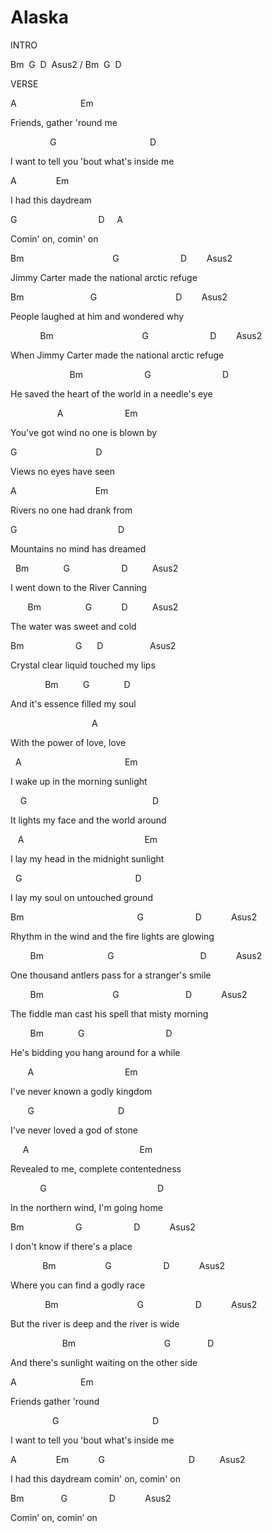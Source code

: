 # Alaska

<p class="c2"><span class="c6">INTRO</span></p><p class="c2"><span class="c1">Bm &nbsp;G &nbsp;D &nbsp;Asus2 / Bm &nbsp;G &nbsp;D</span></p><p class="c2"><span class="c7">VERSE</span></p><p class="c2"><span class="c1">A &nbsp; &nbsp; &nbsp; &nbsp; &nbsp; &nbsp; &nbsp; &nbsp; &nbsp; &nbsp; &nbsp; &nbsp; &nbsp;Em &nbsp;</span></p><p class="c0"><span class="c1">Friends, gather &#39;round me</span></p><p class="c0"><span class="c1">&nbsp; &nbsp; &nbsp; &nbsp; &nbsp; &nbsp; &nbsp; &nbsp; G &nbsp; &nbsp; &nbsp; &nbsp; &nbsp; &nbsp; &nbsp; &nbsp; &nbsp; &nbsp; &nbsp; &nbsp; &nbsp; &nbsp; &nbsp; &nbsp; &nbsp; &nbsp; &nbsp;D</span></p><p class="c0"><span class="c1">I want to tell you &#39;bout what&#39;s inside me</span></p><p class="c0"><span class="c1">A &nbsp; &nbsp; &nbsp; &nbsp; &nbsp; &nbsp; &nbsp; &nbsp;Em</span></p><p class="c0"><span class="c1">I had this daydream</span></p><p class="c0"><span class="c1">G &nbsp; &nbsp; &nbsp; &nbsp; &nbsp; &nbsp; &nbsp; &nbsp; &nbsp; &nbsp; &nbsp; &nbsp; &nbsp; &nbsp; &nbsp; &nbsp; D &nbsp; &nbsp; A</span></p><p class="c0"><span class="c1">Comin&#39; on, comin&#39; on</span></p><p class="c0"><span class="c1">Bm &nbsp; &nbsp; &nbsp; &nbsp; &nbsp; &nbsp; &nbsp; &nbsp; &nbsp; &nbsp; &nbsp; &nbsp; &nbsp; &nbsp; &nbsp; &nbsp; &nbsp; &nbsp;G &nbsp; &nbsp; &nbsp; &nbsp; &nbsp; &nbsp; &nbsp; &nbsp; &nbsp; &nbsp; &nbsp; &nbsp; D &nbsp; &nbsp; &nbsp; &nbsp;Asus2</span></p><p class="c0"><span class="c1">Jimmy Carter made the national arctic refuge</span></p><p class="c0"><span class="c1">Bm &nbsp; &nbsp; &nbsp; &nbsp; &nbsp; &nbsp; &nbsp; &nbsp; &nbsp; &nbsp; &nbsp; &nbsp; &nbsp; G &nbsp; &nbsp; &nbsp; &nbsp; &nbsp; &nbsp; &nbsp; &nbsp; &nbsp; &nbsp; &nbsp; &nbsp; &nbsp; &nbsp; &nbsp; &nbsp;D &nbsp; &nbsp; &nbsp; &nbsp;Asus2</span></p><p class="c0"><span class="c1">People laughed at him and wondered why</span></p><p class="c0"><span class="c1">&nbsp; &nbsp; &nbsp; &nbsp; &nbsp; &nbsp; Bm &nbsp; &nbsp; &nbsp; &nbsp; &nbsp; &nbsp; &nbsp; &nbsp; &nbsp; &nbsp; &nbsp; &nbsp; &nbsp; &nbsp; &nbsp; &nbsp; &nbsp; &nbsp;G &nbsp; &nbsp; &nbsp; &nbsp; &nbsp; &nbsp; &nbsp; &nbsp; &nbsp; &nbsp; &nbsp; &nbsp; D &nbsp; &nbsp; &nbsp; &nbsp;Asus2</span></p><p class="c0"><span class="c1">When Jimmy Carter made the national arctic refuge</span></p><p class="c0"><span class="c1">&nbsp; &nbsp; &nbsp; &nbsp; &nbsp; &nbsp; &nbsp; &nbsp; &nbsp; &nbsp; &nbsp; &nbsp; Bm &nbsp; &nbsp; &nbsp; &nbsp; &nbsp; &nbsp; &nbsp; &nbsp; &nbsp; &nbsp; &nbsp; &nbsp; G &nbsp; &nbsp; &nbsp; &nbsp; &nbsp; &nbsp; &nbsp; &nbsp; &nbsp; &nbsp; &nbsp; &nbsp; &nbsp; &nbsp; D &nbsp;</span></p><p class="c0"><span class="c1">He saved the heart of the world in a needle&#39;s eye</span></p><p class="c0 c3"><span class="c1"></span></p><p class="c0"><span class="c1">&nbsp; &nbsp; &nbsp; &nbsp; &nbsp; &nbsp; &nbsp; &nbsp; &nbsp; &nbsp;A &nbsp; &nbsp; &nbsp; &nbsp; &nbsp; &nbsp; &nbsp; &nbsp; &nbsp; &nbsp; &nbsp; &nbsp; Em</span></p><p class="c0"><span class="c1">You&#39;ve got wind no one is blown by</span></p><p class="c0"><span class="c1">G &nbsp; &nbsp; &nbsp; &nbsp; &nbsp; &nbsp; &nbsp; &nbsp; &nbsp; &nbsp; &nbsp; &nbsp; &nbsp; &nbsp; &nbsp; &nbsp;D</span></p><p class="c0"><span class="c1">Views no eyes have seen</span></p><p class="c0"><span class="c1">A &nbsp; &nbsp; &nbsp; &nbsp; &nbsp; &nbsp; &nbsp; &nbsp; &nbsp; &nbsp; &nbsp; &nbsp; &nbsp; &nbsp; &nbsp; &nbsp;Em</span></p><p class="c0"><span class="c1">Rivers no one had drank from</span></p><p class="c0"><span class="c1">G &nbsp; &nbsp; &nbsp; &nbsp; &nbsp; &nbsp; &nbsp; &nbsp; &nbsp; &nbsp; &nbsp; &nbsp; &nbsp; &nbsp; &nbsp; &nbsp; &nbsp; &nbsp; &nbsp; &nbsp; D &nbsp; &nbsp; &nbsp; &nbsp;</span></p><p class="c0"><span class="c1">Mountains no mind has dreamed</span></p><p class="c0"><span class="c1">&nbsp; Bm &nbsp; &nbsp; &nbsp; &nbsp; &nbsp; &nbsp; &nbsp;G &nbsp; &nbsp; &nbsp; &nbsp; &nbsp; &nbsp; &nbsp; &nbsp; &nbsp; &nbsp; D &nbsp; &nbsp; &nbsp; &nbsp; &nbsp;Asus2 &nbsp; </span></p><p class="c0"><span class="c1">I went down to the River Canning</span></p><p class="c0"><span class="c1">&nbsp; &nbsp; &nbsp; &nbsp;Bm &nbsp; &nbsp; &nbsp; &nbsp; &nbsp; &nbsp; &nbsp; &nbsp; &nbsp;G &nbsp; &nbsp; &nbsp; &nbsp; &nbsp; &nbsp;D &nbsp; &nbsp; &nbsp; &nbsp; &nbsp;Asus2 </span></p><p class="c0"><span class="c1">The water was sweet and cold</span></p><p class="c0"><span class="c1">Bm &nbsp; &nbsp; &nbsp; &nbsp; &nbsp; &nbsp; &nbsp; &nbsp; &nbsp; &nbsp; G &nbsp; &nbsp; &nbsp;D &nbsp; &nbsp; &nbsp; &nbsp; &nbsp; &nbsp; &nbsp; &nbsp; &nbsp; Asus2 </span></p><p class="c0"><span class="c1">Crystal clear liquid touched my lips</span></p><p class="c0"><span class="c1">&nbsp; &nbsp; &nbsp; &nbsp; &nbsp; &nbsp; &nbsp; Bm &nbsp; &nbsp; &nbsp; &nbsp; &nbsp;G &nbsp; &nbsp; &nbsp; &nbsp; &nbsp; &nbsp; &nbsp;D</span></p><p class="c0"><span class="c1">And it&#39;s essence filled my soul</span></p><p class="c0"><span class="c1">&nbsp; &nbsp; &nbsp; &nbsp; &nbsp; &nbsp; &nbsp; &nbsp; &nbsp; &nbsp; &nbsp; &nbsp; &nbsp; &nbsp; &nbsp; &nbsp; &nbsp;A</span></p><p class="c0"><span class="c1">With the power of love, love</span></p><p class="c0"><span class="c1">&nbsp; A &nbsp; &nbsp; &nbsp; &nbsp; &nbsp; &nbsp; &nbsp; &nbsp; &nbsp; &nbsp; &nbsp; &nbsp; &nbsp; &nbsp; &nbsp; &nbsp; &nbsp; &nbsp; &nbsp; &nbsp; &nbsp;Em</span></p><p class="c0"><span class="c1">I wake up in the morning sunlight</span></p><p class="c0"><span class="c1">&nbsp; &nbsp; G &nbsp; &nbsp; &nbsp; &nbsp; &nbsp; &nbsp; &nbsp; &nbsp; &nbsp; &nbsp; &nbsp; &nbsp; &nbsp; &nbsp; &nbsp; &nbsp; &nbsp; &nbsp; &nbsp; &nbsp; &nbsp; &nbsp; &nbsp; &nbsp; &nbsp; D &nbsp; </span></p><p class="c0"><span class="c1">It lights my face and the world around</span></p><p class="c0"><span class="c1">&nbsp; &nbsp;A &nbsp; &nbsp; &nbsp; &nbsp; &nbsp; &nbsp; &nbsp; &nbsp; &nbsp; &nbsp; &nbsp; &nbsp; &nbsp; &nbsp; &nbsp; &nbsp; &nbsp; &nbsp; &nbsp; &nbsp; &nbsp; &nbsp; &nbsp; &nbsp; Em</span></p><p class="c0"><span class="c1">I lay my head in the midnight sunlight</span></p><p class="c0"><span class="c1">&nbsp; G &nbsp; &nbsp; &nbsp; &nbsp; &nbsp; &nbsp; &nbsp; &nbsp; &nbsp; &nbsp; &nbsp; &nbsp; &nbsp; &nbsp; &nbsp; &nbsp; &nbsp; &nbsp; &nbsp; &nbsp; &nbsp; &nbsp; &nbsp;D </span></p><p class="c0"><span class="c1">I lay my soul on untouched ground</span></p><p class="c0"><span class="c1">Bm &nbsp; &nbsp; &nbsp; &nbsp; &nbsp; &nbsp; &nbsp; &nbsp; &nbsp; &nbsp; &nbsp; &nbsp; &nbsp; &nbsp; &nbsp; &nbsp; &nbsp; &nbsp; &nbsp; &nbsp; &nbsp; &nbsp; &nbsp;G &nbsp; &nbsp; &nbsp; &nbsp; &nbsp; &nbsp; &nbsp; &nbsp; &nbsp; &nbsp; D &nbsp; &nbsp; &nbsp; &nbsp; &nbsp; &nbsp;Asus2</span></p><p class="c0"><span class="c1">Rhythm in the wind and the fire lights are glowing</span></p><p class="c0"><span class="c1">&nbsp; &nbsp; &nbsp; &nbsp; Bm &nbsp; &nbsp; &nbsp; &nbsp; &nbsp; &nbsp; &nbsp; &nbsp; &nbsp; &nbsp; &nbsp; &nbsp; &nbsp;G &nbsp; &nbsp; &nbsp; &nbsp; &nbsp; &nbsp; &nbsp; &nbsp; &nbsp; &nbsp; &nbsp; &nbsp; &nbsp; &nbsp; &nbsp; &nbsp; &nbsp; D &nbsp; &nbsp; &nbsp; &nbsp; &nbsp; &nbsp;Asus2</span></p><p class="c0"><span class="c1">One thousand antlers pass for a stranger&#39;s smile</span></p><p class="c0"><span class="c1">&nbsp; &nbsp; &nbsp; &nbsp; Bm &nbsp; &nbsp; &nbsp; &nbsp; &nbsp; &nbsp; &nbsp; &nbsp; &nbsp; &nbsp; &nbsp; &nbsp; &nbsp; &nbsp;G &nbsp; &nbsp; &nbsp; &nbsp; &nbsp; &nbsp; &nbsp; &nbsp; &nbsp; &nbsp; &nbsp; &nbsp; &nbsp; D &nbsp; &nbsp; &nbsp; &nbsp; &nbsp; &nbsp;Asus2</span></p><p class="c0"><span class="c1">The fiddle man cast his spell that misty morning</span></p><p class="c0"><span class="c1">&nbsp; &nbsp; &nbsp; &nbsp; Bm &nbsp; &nbsp; &nbsp; &nbsp; &nbsp; &nbsp; &nbsp;G &nbsp; &nbsp; &nbsp; &nbsp; &nbsp; &nbsp; &nbsp; &nbsp; &nbsp; &nbsp; &nbsp; &nbsp; &nbsp; &nbsp; &nbsp; &nbsp; D &nbsp; &nbsp; &nbsp; &nbsp;</span></p><p class="c0"><span class="c1">He&#39;s bidding you hang around for a while</span></p><p class="c0"><span class="c1">&nbsp; &nbsp; &nbsp; &nbsp;A &nbsp; &nbsp; &nbsp; &nbsp; &nbsp; &nbsp; &nbsp; &nbsp; &nbsp; &nbsp; &nbsp; &nbsp; &nbsp; &nbsp; &nbsp; &nbsp; &nbsp; &nbsp; Em</span></p><p class="c0"><span class="c1">I&#39;ve never known a godly kingdom</span></p><p class="c0"><span class="c1">&nbsp; &nbsp; &nbsp; &nbsp;G &nbsp; &nbsp; &nbsp; &nbsp; &nbsp; &nbsp; &nbsp; &nbsp; &nbsp; &nbsp; &nbsp; &nbsp; &nbsp; &nbsp; &nbsp; &nbsp; &nbsp;D</span></p><p class="c0"><span class="c1">I&#39;ve never loved a god of stone</span></p><p class="c0"><span class="c1">&nbsp; &nbsp; &nbsp;A &nbsp; &nbsp; &nbsp; &nbsp; &nbsp; &nbsp; &nbsp; &nbsp; &nbsp; &nbsp; &nbsp; &nbsp; &nbsp; &nbsp; &nbsp; &nbsp; &nbsp; &nbsp; &nbsp; &nbsp; &nbsp; &nbsp; Em</span></p><p class="c0"><span class="c1">Revealed to me, complete contentedness</span></p><p class="c0"><span class="c1">&nbsp; &nbsp; &nbsp; &nbsp; &nbsp; &nbsp; G &nbsp; &nbsp; &nbsp; &nbsp; &nbsp; &nbsp; &nbsp; &nbsp; &nbsp; &nbsp; &nbsp; &nbsp; &nbsp; &nbsp; &nbsp; &nbsp; &nbsp; &nbsp; &nbsp; &nbsp; &nbsp; &nbsp; D</span></p><p class="c0"><span class="c1">In the northern wind, I&#39;m going home</span></p><p class="c0 c3"><span class="c1"></span></p><p class="c0 c3"><span class="c1"></span></p><p class="c0"><span class="c1">Bm &nbsp; &nbsp; &nbsp; &nbsp; &nbsp; &nbsp; &nbsp; &nbsp; &nbsp; &nbsp; G &nbsp; &nbsp; &nbsp; &nbsp; &nbsp; &nbsp; &nbsp; &nbsp; &nbsp; &nbsp; D &nbsp; &nbsp; &nbsp; &nbsp; &nbsp; &nbsp;Asus2</span></p><p class="c0"><span class="c1">I don&#39;t know if there&#39;s a place</span></p><p class="c0"><span class="c1">&nbsp; &nbsp; &nbsp; &nbsp; &nbsp; &nbsp; &nbsp;Bm &nbsp; &nbsp; &nbsp; &nbsp; &nbsp; &nbsp; &nbsp; &nbsp; &nbsp; &nbsp;G &nbsp; &nbsp; &nbsp; &nbsp; &nbsp; &nbsp; &nbsp; &nbsp; &nbsp; &nbsp; D &nbsp; &nbsp; &nbsp; &nbsp; &nbsp; &nbsp;Asus2</span></p><p class="c0"><span class="c1">Where you can find a godly race</span></p><p class="c0"><span class="c1">&nbsp; &nbsp; &nbsp; &nbsp; &nbsp; &nbsp; &nbsp; Bm &nbsp; &nbsp; &nbsp; &nbsp; &nbsp; &nbsp; &nbsp; &nbsp; &nbsp; &nbsp; &nbsp; &nbsp; &nbsp; &nbsp; &nbsp; &nbsp;G &nbsp; &nbsp; &nbsp; &nbsp; &nbsp; &nbsp; &nbsp; &nbsp; &nbsp; &nbsp; D &nbsp; &nbsp; &nbsp; &nbsp; &nbsp; &nbsp;Asus2</span></p><p class="c0"><span class="c1">But the river is deep and the river is wide</span></p><p class="c0"><span class="c1">&nbsp; &nbsp; &nbsp; &nbsp; &nbsp; &nbsp; &nbsp; &nbsp; &nbsp; &nbsp; &nbsp;Bm &nbsp; &nbsp; &nbsp; &nbsp; &nbsp; &nbsp; &nbsp; &nbsp; &nbsp; &nbsp; &nbsp; &nbsp; &nbsp; &nbsp; &nbsp; &nbsp; &nbsp; &nbsp;G &nbsp; &nbsp; &nbsp; &nbsp; &nbsp; &nbsp; &nbsp; D </span></p><p class="c0"><span class="c1">And there&#39;s sunlight waiting on the other side</span></p><p class="c0"><span class="c1">A &nbsp; &nbsp; &nbsp; &nbsp; &nbsp; &nbsp; &nbsp; &nbsp; &nbsp; &nbsp; &nbsp; &nbsp; &nbsp;Em &nbsp;</span></p><p class="c0"><span class="c1">Friends gather &#39;round</span></p><p class="c0"><span class="c1">&nbsp; &nbsp; &nbsp; &nbsp; &nbsp; &nbsp; &nbsp; &nbsp; &nbsp;G &nbsp; &nbsp; &nbsp; &nbsp; &nbsp; &nbsp; &nbsp; &nbsp; &nbsp; &nbsp; &nbsp; &nbsp; &nbsp; &nbsp; &nbsp; &nbsp; &nbsp; &nbsp; &nbsp;D</span></p><p class="c0"><span class="c1">I want to tell you &#39;bout what&#39;s inside me</span></p><p class="c0"><span class="c1">A &nbsp; &nbsp; &nbsp; &nbsp; &nbsp; &nbsp; &nbsp; &nbsp;Em &nbsp; &nbsp; &nbsp; &nbsp; &nbsp; &nbsp;G &nbsp; &nbsp; &nbsp; &nbsp; &nbsp; &nbsp; &nbsp; &nbsp; &nbsp; &nbsp; &nbsp; &nbsp; &nbsp; &nbsp; &nbsp; &nbsp; &nbsp;D &nbsp; &nbsp; &nbsp; &nbsp; &nbsp;Asus2</span></p><p class="c0"><span class="c1">I had this daydream comin&#39; on, comin&#39; on</span></p><p class="c0"><span class="c1">Bm &nbsp; &nbsp; &nbsp; &nbsp; &nbsp; &nbsp; &nbsp; G &nbsp; &nbsp; &nbsp; &nbsp; &nbsp; &nbsp; &nbsp; &nbsp; D &nbsp; &nbsp; &nbsp; &nbsp; &nbsp; &nbsp;Asus2</span></p><p class="c0"><span class="c1">&#8203;Comin&rsquo; on, comin&rsquo; on </span></p>